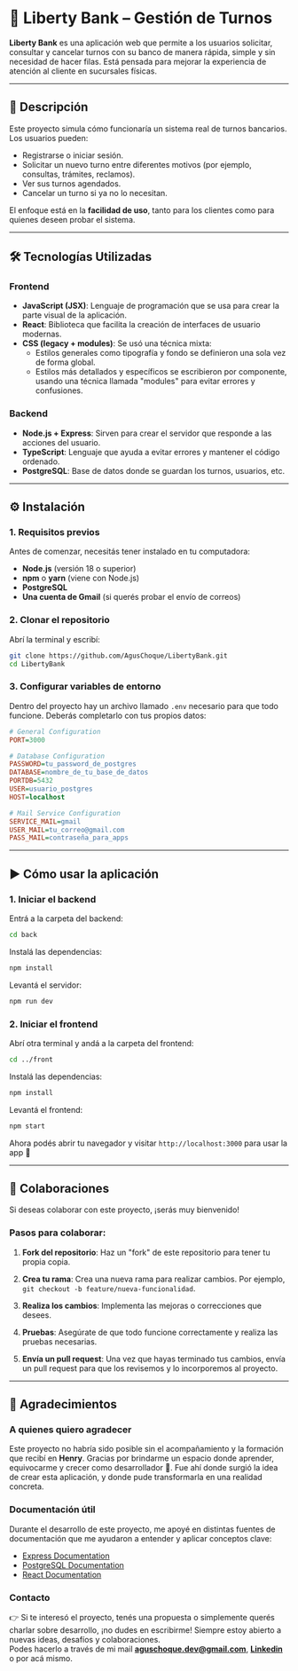 # 🏦 Liberty Bank – Gestión de Turnos

**Liberty Bank** es una aplicación web que permite a los usuarios solicitar, consultar y cancelar turnos con su banco de manera rápida, simple y sin necesidad de hacer filas. Está pensada para mejorar la experiencia de atención al cliente en sucursales físicas.

---

## 📌 Descripción

Este proyecto simula cómo funcionaría un sistema real de turnos bancarios. Los usuarios pueden:

- Registrarse o iniciar sesión.
- Solicitar un nuevo turno entre diferentes motivos (por ejemplo, consultas, trámites, reclamos).
- Ver sus turnos agendados.
- Cancelar un turno si ya no lo necesitan.

El enfoque está en la **facilidad de uso**, tanto para los clientes como para quienes deseen probar el sistema.

---

## 🛠️ Tecnologías Utilizadas

### Frontend
- **JavaScript (JSX)**: Lenguaje de programación que se usa para crear la parte visual de la aplicación.
- **React**: Biblioteca que facilita la creación de interfaces de usuario modernas.
- **CSS (legacy + modules)**: Se usó una técnica mixta:
  - Estilos generales como tipografía y fondo se definieron una sola vez de forma global.
  - Estilos más detallados y específicos se escribieron por componente, usando una técnica llamada "modules" para evitar errores y confusiones.

### Backend
- **Node.js + Express**: Sirven para crear el servidor que responde a las acciones del usuario.
- **TypeScript**: Lenguaje que ayuda a evitar errores y mantener el código ordenado.
- **PostgreSQL**: Base de datos donde se guardan los turnos, usuarios, etc.

---

## ⚙️ Instalación

### 1. Requisitos previos
Antes de comenzar, necesitás tener instalado en tu computadora:
- **Node.js** (versión 18 o superior)
- **npm** o **yarn** (viene con Node.js)
- **PostgreSQL**
- **Una cuenta de Gmail** (si querés probar el envío de correos)

### 2. Clonar el repositorio
Abrí la terminal y escribí:
```bash
git clone https://github.com/AgusChoque/LibertyBank.git
cd LibertyBank
```

### 3. Configurar variables de entorno
Dentro del proyecto hay un archivo llamado `.env` necesario para que todo funcione. Deberás completarlo con tus propios datos:
```ini
# General Configuration
PORT=3000

# Database Configuration
PASSWORD=tu_password_de_postgres
DATABASE=nombre_de_tu_base_de_datos
PORTDB=5432
USER=usuario_postgres
HOST=localhost

# Mail Service Configuration
SERVICE_MAIL=gmail
USER_MAIL=tu_correo@gmail.com
PASS_MAIL=contraseña_para_apps
```

---

## ▶️ Cómo usar la aplicación

### 1. Iniciar el backend
Entrá a la carpeta del backend:
```bash
cd back
```
Instalá las dependencias:
```bash
npm install
```
Levantá el servidor:
```bash
npm run dev
```

### 2. Iniciar el frontend
Abrí otra terminal y andá a la carpeta del frontend:
```bash
cd ../front
```
Instalá las dependencias:
```bash
npm install
```
Levantá el frontend:
```bash
npm start
```
Ahora podés abrir tu navegador y visitar `http://localhost:3000` para usar la app 🚀

---

## 🤝 Colaboraciones

Si deseas colaborar con este proyecto, ¡serás muy bienvenido!

### Pasos para colaborar:

1. **Fork del repositorio**: Haz un "fork" de este repositorio para tener tu propia copia.

2. **Crea tu rama**: Crea una nueva rama para realizar cambios. Por ejemplo, `git checkout -b feature/nueva-funcionalidad`.

3. **Realiza los cambios**: Implementa las mejoras o correcciones que desees.

4. **Pruebas**: Asegúrate de que todo funcione correctamente y realiza las pruebas necesarias.

5. **Envía un pull request**: Una vez que hayas terminado tus cambios, envía un pull request para que los revisemos y lo incorporemos al proyecto.

---

## 🙌 Agradecimientos

### A quienes quiero agradecer

Este proyecto no habría sido posible sin el acompañamiento y la formación que recibí en **Henry**. Gracias por brindarme un espacio donde aprender, equivocarme y crecer como desarrollador 🚀. Fue ahí donde surgió la idea de crear esta aplicación, y donde pude transformarla en una realidad concreta.

### Documentación útil

Durante el desarrollo de este proyecto, me apoyé en distintas fuentes de documentación que me ayudaron a entender y aplicar conceptos clave:

- [Express Documentation](https://expressjs.com/)
- [PostgreSQL Documentation](https://www.postgresql.org/docs/)
- [React Documentation](https://reactjs.org/docs/getting-started.html)

### Contacto

👉 Si te interesó el proyecto, tenés una propuesta o simplemente querés charlar sobre desarrollo, ¡no dudes en escribirme! Siempre estoy abierto a nuevas ideas, desafíos y colaboraciones.  
Podes hacerlo a través de mi mail **aguschoque.dev@gmail.com**, **[Linkedin](https://www.linkedin.com/in/agustinchoque/)** o por acá mismo.